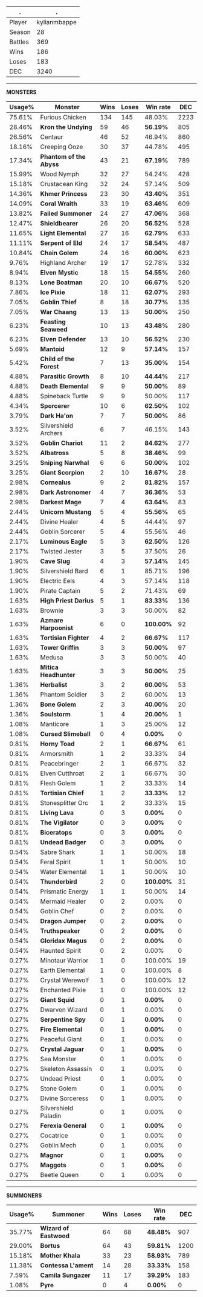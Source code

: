 .|.
|-|-
Player|kylianmbappe
Season|28
Battles|369
Wins|186
Loses|183
DEC|3240

---
**MONSTERS**

Usage%|Monster|Wins|Loses|Win rate|DEC|
-|-|-|-|-|-|
75.61%|Furious Chicken|134|145|48.03%|2223|
28.46%|**Kron the Undying**|59|46|**56.19%**|805|
26.56%|Centaur|46|52|46.94%|860|
18.16%|Creeping Ooze|30|37|44.78%|495|
17.34%|**Phantom of the Abyss**|43|21|**67.19%**|789|
15.99%|Wood Nymph|32|27|54.24%|428|
15.18%|Crustacean King|32|24|57.14%|509|
14.36%|**Khmer Princess**|23|30|**43.40%**|351|
14.09%|**Coral Wraith**|33|19|**63.46%**|609|
13.82%|**Failed Summoner**|24|27|**47.06%**|368|
12.47%|**Shieldbearer**|26|20|**56.52%**|528|
11.65%|**Light Elemental**|27|16|**62.79%**|633|
11.11%|**Serpent of Eld**|24|17|**58.54%**|487|
10.84%|**Chain Golem**|24|16|**60.00%**|623|
9.76%|Highland Archer|19|17|52.78%|332|
8.94%|**Elven Mystic**|18|15|**54.55%**|260|
8.13%|**Lone Boatman**|20|10|**66.67%**|520|
7.86%|**Ice Pixie**|18|11|**62.07%**|293|
7.05%|**Goblin Thief**|8|18|**30.77%**|135|
7.05%|**War Chaang**|13|13|**50.00%**|250|
6.23%|**Feasting Seaweed**|10|13|**43.48%**|280|
6.23%|**Elven Defender**|13|10|**56.52%**|230|
5.69%|**Mantoid**|12|9|**57.14%**|157|
5.42%|**Child of the Forest**|7|13|**35.00%**|154|
4.88%|**Parasitic Growth**|8|10|**44.44%**|217|
4.88%|**Death Elemental**|9|9|**50.00%**|89|
4.88%|Spineback Turtle|9|9|50.00%|117|
4.34%|**Sporcerer**|10|6|**62.50%**|102|
3.79%|**Dark Ha'on**|7|7|**50.00%**|86|
3.52%|Silvershield Archers|6|7|46.15%|143|
3.52%|**Goblin Chariot**|11|2|**84.62%**|277|
3.52%|**Albatross**|5|8|**38.46%**|99|
3.25%|**Sniping Narwhal**|6|6|**50.00%**|102|
3.25%|**Giant Scorpion**|2|10|**16.67%**|28|
2.98%|**Cornealus**|9|2|**81.82%**|157|
2.98%|**Dark Astronomer**|4|7|**36.36%**|53|
2.98%|**Darkest Mage**|7|4|**63.64%**|83|
2.44%|**Unicorn Mustang**|5|4|**55.56%**|65|
2.44%|Divine Healer|4|5|44.44%|97|
2.44%|Goblin Sorcerer|5|4|55.56%|46|
2.17%|**Luminous Eagle**|5|3|**62.50%**|126|
2.17%|Twisted Jester|3|5|37.50%|26|
1.90%|**Cave Slug**|4|3|**57.14%**|145|
1.90%|Silvershield Bard|6|1|85.71%|196|
1.90%|Electric Eels|4|3|57.14%|118|
1.90%|Pirate Captain|5|2|71.43%|69|
1.63%|**High Priest Darius**|5|1|**83.33%**|136|
1.63%|Brownie|3|3|50.00%|82|
1.63%|**Azmare Harpoonist**|6|0|**100.00%**|92|
1.63%|**Tortisian Fighter**|4|2|**66.67%**|117|
1.63%|**Tower Griffin**|3|3|**50.00%**|97|
1.63%|Medusa|3|3|50.00%|40|
1.63%|**Mitica Headhunter**|3|3|**50.00%**|25|
1.36%|**Herbalist**|3|2|**60.00%**|53|
1.36%|Phantom Soldier|3|2|60.00%|13|
1.36%|**Bone Golem**|2|3|**40.00%**|20|
1.36%|**Soulstorm**|1|4|**20.00%**|1|
1.08%|Manticore|1|3|25.00%|12|
1.08%|**Cursed Slimeball**|0|4|**0.00%**|0|
0.81%|**Horny Toad**|2|1|**66.67%**|61|
0.81%|Armorsmith|1|2|33.33%|34|
0.81%|Peacebringer|2|1|66.67%|32|
0.81%|Elven Cutthroat|2|1|66.67%|30|
0.81%|Flesh Golem|1|2|33.33%|14|
0.81%|**Tortisian Chief**|1|2|**33.33%**|12|
0.81%|Stonesplitter Orc|1|2|33.33%|15|
0.81%|**Living Lava**|0|3|**0.00%**|0|
0.81%|**The Vigilator**|0|3|**0.00%**|0|
0.81%|**Biceratops**|0|3|**0.00%**|0|
0.81%|**Undead Badger**|0|3|**0.00%**|0|
0.54%|Sabre Shark|1|1|50.00%|18|
0.54%|Feral Spirit|1|1|50.00%|10|
0.54%|Water Elemental|1|1|50.00%|10|
0.54%|**Thunderbird**|2|0|**100.00%**|31|
0.54%|Prismatic Energy|1|1|50.00%|14|
0.54%|Mermaid Healer|0|2|0.00%|0|
0.54%|Goblin Chef|0|2|0.00%|0|
0.54%|**Dragon Jumper**|0|2|**0.00%**|0|
0.54%|**Truthspeaker**|0|2|**0.00%**|0|
0.54%|**Gloridax Magus**|0|2|**0.00%**|0|
0.54%|Haunted Spirit|0|2|0.00%|0|
0.27%|Minotaur Warrior|1|0|100.00%|19|
0.27%|Earth Elemental|1|0|100.00%|8|
0.27%|Crystal Werewolf|1|0|100.00%|12|
0.27%|Enchanted Pixie|1|0|100.00%|12|
0.27%|**Giant Squid**|0|1|**0.00%**|0|
0.27%|Dwarven Wizard|0|1|0.00%|0|
0.27%|**Serpentine Spy**|0|1|**0.00%**|0|
0.27%|**Fire Elemental**|0|1|**0.00%**|0|
0.27%|Peaceful Giant|0|1|0.00%|0|
0.27%|**Crystal Jaguar**|0|1|**0.00%**|0|
0.27%|Sea Monster|0|1|0.00%|0|
0.27%|Skeleton Assassin|0|1|0.00%|0|
0.27%|Undead Priest|0|1|0.00%|0|
0.27%|Stone Golem|0|1|0.00%|0|
0.27%|Divine Sorceress|0|1|0.00%|0|
0.27%|Silvershield Paladin|0|1|0.00%|0|
0.27%|**Ferexia General**|0|1|**0.00%**|0|
0.27%|Cocatrice|0|1|0.00%|0|
0.27%|Goblin Mech|0|1|0.00%|0|
0.27%|**Magnor**|0|1|**0.00%**|0|
0.27%|**Maggots**|0|1|**0.00%**|0|
0.27%|Beetle Queen|0|1|0.00%|0|

---
**SUMMONERS**

Usage%|Summoner|Wins|Loses|Win rate|DEC|
-|-|-|-|-|-|
35.77%|**Wizard of Eastwood**|64|68|**48.48%**|907|
29.00%|**Bortus**|64|43|**59.81%**|1200|
15.18%|**Mother Khala**|33|23|**58.93%**|789|
11.38%|**Contessa L'ament**|14|28|**33.33%**|158|
7.59%|**Camila Sungazer**|11|17|**39.29%**|183|
1.08%|**Pyre**|0|4|**0.00%**|0|
